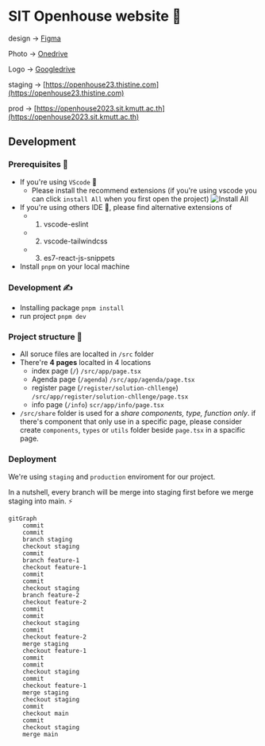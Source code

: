 # SIT Openhouse website 🎉
design -> [Figma](https://www.figma.com/file/2131IaOxPgUKKG4P8jeMzT/Openhouse2023?type=design&node-id=0%3A1&mode=design&t=BFTgLYMepp5IG8lH-1)

Photo -> [Onedrive](https://mailkmuttacth.sharepoint.com/:f:/s/SRM/EiZloWTDy5NOrG9w6lHhlTIBj-SAluWJLzml5xIi8V44jg?e=TG7vg7)

Logo -> [Googledrive](https://drive.google.com/drive/folders/1GiB8nIEuycF5nPeWcXf4trkkXqwwTKwJ?usp=share_link)

staging -> [https://openhouse23.thistine.com](https://openhouse23.thistine.com)

prod -> [https://openhouse2023.sit.kmutt.ac.th](https://openhouse2023.sit.kmutt.ac.th)

## Development

### Prerequisites 🥹
- If you're using `VScode` 👀
    - Please install the recommend extensions (if you're using vscode you can click `install All` when you first open the project)
![Install All](https://i.stack.imgur.com/DrPIB.png)
- If you're using others IDE 🤖, please find alternative extensions of 
  - 1. vscode-eslint
  - 2. vscode-tailwindcss
  - 3. es7-react-js-snippets
- Install `pnpm` on your local machine

### Development ✍️
- Installing package `pnpm install`
- run project `pnpm dev`

### Project structure 🧱
- All soruce files are localted in `/src` folder 
- There're **4 pages** localted in 4 locations
  - index page (`/`) `/src/app/page.tsx`
  - Agenda page (`/agenda`) `/src/app/agenda/page.tsx`
  - register page (`/register/solution-chllenge`) `/src/app/register/solution-chllenge/page.tsx`
  - info page (`/info`) `scr/app/info/page.tsx`
- `/src/share` folder is used for a *share components, type, function only*. if there's component that only use in a specific page, please consider create `components`, `types` or `utils` folder beside `page.tsx` in a spacific page.

### Deployment
We're using `staging` and `production` enviroment for our project.

In a nutshell, every branch will be merge into staging first before we merge staging into main. ⚡️

```mermaid
gitGraph
    commit
    commit
    branch staging
    checkout staging
    commit
    branch feature-1
    checkout feature-1
    commit
    commit
    checkout staging
    branch feature-2
    checkout feature-2
    commit
    commit
    checkout staging
    commit
    checkout feature-2
    merge staging
    checkout feature-1
    commit
    commit
    checkout staging
    commit
    checkout feature-1
    merge staging
    checkout staging
    commit
    checkout main
    commit
    checkout staging
    merge main

```
